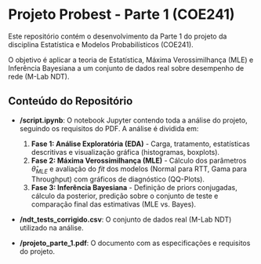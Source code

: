 # Projeto Probest - Parte 1 (COE241)

Este repositório contém o desenvolvimento da Parte 1 do projeto da disciplina Estatística e Modelos Probabilísticos (COE241).

O objetivo é aplicar a teoria de Estatística, Máxima Verossimilhança (MLE) e Inferência Bayesiana a um conjunto de dados real sobre desempenho de rede (M-Lab NDT).

## Conteúdo do Repositório

* **/script.ipynb**: O notebook Jupyter contendo toda a análise do projeto, seguindo os requisitos do PDF. A análise é dividida em:
    1.  **Fase 1: Análise Exploratória (EDA)** - Carga, tratamento, estatísticas descritivas e visualização gráfica (histogramas, boxplots).
    2.  **Fase 2: Máxima Verossimilhança (MLE)** - Cálculo dos parâmetros $\hat{\theta}_{MLE}$ e avaliação do *fit* dos modelos (Normal para RTT, Gama para Throughput) com gráficos de diagnóstico (QQ-Plots).
    3.  **Fase 3: Inferência Bayesiana** - Definição de priors conjugadas, cálculo da posterior, predição sobre o conjunto de teste e comparação final das estimativas (MLE vs. Bayes).

* **/ndt_tests_corrigido.csv**: O conjunto de dados real (M-Lab NDT) utilizado na análise.

* **/projeto_parte_1.pdf**: O documento com as especificações e requisitos do projeto.